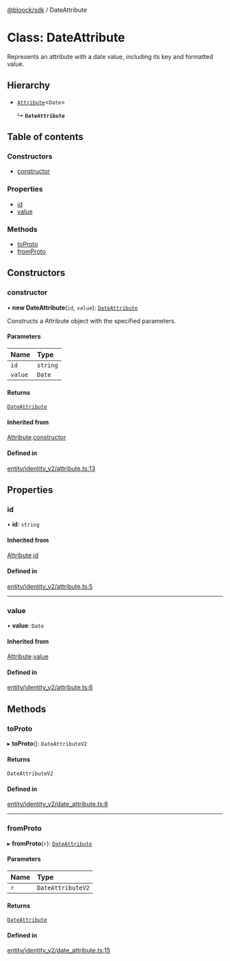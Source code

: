 [@bloock/sdk](../index.md) / DateAttribute

# Class: DateAttribute

Represents an attribute with a date value, including its key and formatted value.

## Hierarchy

- [`Attribute`](Attribute.md)\<`Date`\>

  ↳ **`DateAttribute`**

## Table of contents

### Constructors

- [constructor](DateAttribute.md#constructor)

### Properties

- [id](DateAttribute.md#id)
- [value](DateAttribute.md#value)

### Methods

- [toProto](DateAttribute.md#toproto)
- [fromProto](DateAttribute.md#fromproto)

## Constructors

### constructor

• **new DateAttribute**(`id`, `value`): [`DateAttribute`](DateAttribute.md)

Constructs a Attribute object with the specified parameters.

#### Parameters

| Name | Type |
| :------ | :------ |
| `id` | `string` |
| `value` | `Date` |

#### Returns

[`DateAttribute`](DateAttribute.md)

#### Inherited from

[Attribute](Attribute.md).[constructor](Attribute.md#constructor)

#### Defined in

[entity/identity_v2/attribute.ts:13](https://github.com/bloock/bloock-sdk/blob/edef30d6/languages/js/src/entity/identity_v2/attribute.ts#L13)

## Properties

### id

• **id**: `string`

#### Inherited from

[Attribute](Attribute.md).[id](Attribute.md#id)

#### Defined in

[entity/identity_v2/attribute.ts:5](https://github.com/bloock/bloock-sdk/blob/edef30d6/languages/js/src/entity/identity_v2/attribute.ts#L5)

___

### value

• **value**: `Date`

#### Inherited from

[Attribute](Attribute.md).[value](Attribute.md#value)

#### Defined in

[entity/identity_v2/attribute.ts:6](https://github.com/bloock/bloock-sdk/blob/edef30d6/languages/js/src/entity/identity_v2/attribute.ts#L6)

## Methods

### toProto

▸ **toProto**(): `DateAttributeV2`

#### Returns

`DateAttributeV2`

#### Defined in

[entity/identity_v2/date_attribute.ts:8](https://github.com/bloock/bloock-sdk/blob/edef30d6/languages/js/src/entity/identity_v2/date_attribute.ts#L8)

___

### fromProto

▸ **fromProto**(`r`): [`DateAttribute`](DateAttribute.md)

#### Parameters

| Name | Type |
| :------ | :------ |
| `r` | `DateAttributeV2` |

#### Returns

[`DateAttribute`](DateAttribute.md)

#### Defined in

[entity/identity_v2/date_attribute.ts:15](https://github.com/bloock/bloock-sdk/blob/edef30d6/languages/js/src/entity/identity_v2/date_attribute.ts#L15)
